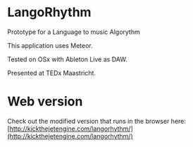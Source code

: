 # LangoRhythm
Prototype for a Language to music Algorythm

This application uses Meteor. 

Tested on OSx with Ableton Live as DAW.


Presented at TEDx Maastricht.

# Web version

Check out the modified version that runs in the browser here:
[http://kickthejetengine.com/langorhythm/](http://kickthejetengine.com/langorhythm/)
